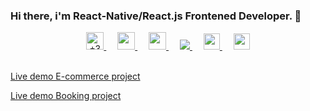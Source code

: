 ### Hi there, i'm React-Native/React.js Frontened Developer. 👋

<p align="center">
  <a href="tel:+380673999850" title="+380673999850">
    <img src="https://img.icons8.com/android/24/000000/phone.png" title="+380673999850" width="28px"/>
  </a>
  &emsp;
  <a href="https://www.facebook.com/smusev">
    <img src="https://img.icons8.com/ios-glyphs/24/000000/facebook-new.png" width="28px"/>
  </a>
  &emsp;
  <a href= "https://instagram.com/smusev">
    <img src="https://img.icons8.com/ios-glyphs/256/000000/instagram-new.svg" width="28px"/>
  </a>
  &emsp;
  <a href="http://t.me/smusev">
    <img src="https://img.icons8.com/ios-filled/26/000000/sent.png"/>  
  </a>
  &emsp;
  <a href="https://www.linkedin.com/in/smusev/">
    <img src="https://img.icons8.com/ios-filled/256/000000/linkedin.svg" width="26px"/>
  </a>
  &emsp;
  <a href="https://twitter.com/smusev">
    <img src="https://img.icons8.com/ios-filled/256/000000/twitter.svg" width="26px"/>
  </a>
  <br><br>
</p>

<a href="https://smusev.github.io/jrankel-react/">
  <p>Live demo E-commerce project</p>
</a>

<a href="https://smusev.github.io/react-booking/">
  <p>Live demo Booking project</p>
</a>
<!--
**smusev/smusev** is a ✨ _special_ ✨ repository because its `README.md` (this file) appears on your GitHub profile.

Here are some ideas to get you started:

- 🔭 I’m currently working on ...
- 🌱 I’m currently learning ...
- 👯 I’m looking to collaborate on ...
- 🤔 I’m looking for help with ...
- 💬 Ask me about ...
- 📫 How to reach me: ...
- 😄 Pronouns: ...
- ⚡ Fun fact: ...
-->
